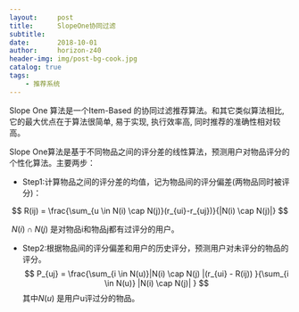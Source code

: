 ```yaml
---
layout:     post
title:      SlopeOne协同过滤
subtitle:   
date:       2018-10-01
author:     horizon-z40
header-img: img/post-bg-cook.jpg
catalog: true
tags:
    - 推荐系统
---
```


Slope One 算法是一个Item-Based 的协同过滤推荐算法。和其它类似算法相比, 它的最大优点在于算法很简单, 易于实现, 执行效率高, 同时推荐的准确性相对较高。

Slope One算法是基于不同物品之间的评分差的线性算法，预测用户对物品评分的个性化算法。主要两步： 

- Step1:计算物品之间的评分差的均值，记为物品间的评分偏差(两物品同时被评分)：

$$
R(ij) = \frac{\sum_{u \in N(i) \cap N(j)}(r_{ui}-r_{uj})}{|N(i) \cap N(j)|}
$$

​	$N(i) \cap N(j)$ 是对物品i和物品j都有过评分的用户。

- Step2:根据物品间的评分偏差和用户的历史评分，预测用户对未评分的物品的评分。 
  $$
  P_{uj} = \frac{\sum_{i \in N(u)}|N(i) \cap N(j) |(r_{ui} - R(ij)) }{\sum_{i \in N(u)} |N(i) \cap N(j)| }
  $$
  其中$N(u)$ 是用户u评过分的物品。
